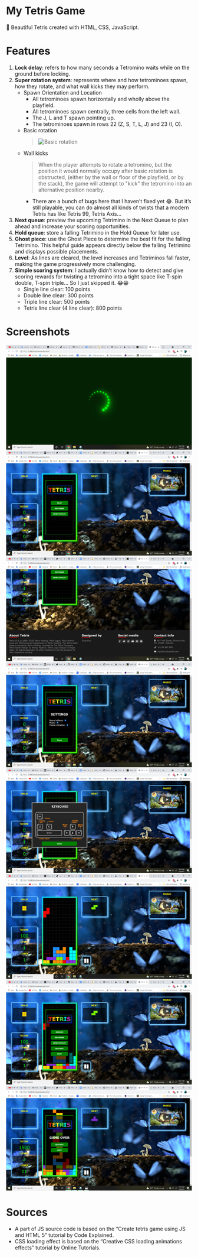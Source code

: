 # My Tetris Game
🤗 Beautiful Tetris created with HTML, CSS, JavaScript.

# Features
1. **Lock delay**: refers to how many seconds a Tetromino waits while on the ground before locking.
2. **Super rotation system**: represents where and how tetrominoes spawn, how they rotate, and what wall kicks they may perform.
    * Spawn Orientation and Location
      - All tetrominoes spawn horizontally and wholly above the playfield.
      - All tetrominoes spawn centrally, three cells from the left wall.
      - The J, L and T spawn pointing up.
      - The tetrominoes spawn in rows 22 (Z, S, T, L, J) and 23 (I, O).
    * Basic rotation
      > ![Basic rotation](https://static.wikia.nocookie.net/tetrisconcept/images/3/3d/SRS-pieces.png/revision/latest/scale-to-width-down/336?cb=20060626173148)
    * Wall kicks
      > When the player attempts to rotate a tetromino, but the position it would normally occupy after basic rotation is obstructed, 
      (either by the wall or floor of the playfield, or by the stack), the game will attempt to "kick" the tetromino into an alternative position nearby.
      - There are a bunch of bugs here that I haven’t fixed yet 😂. But it’s still playable, you can do almost all kinds of twists that a modern Tetris has like Tetris 99, Tetris Axis...
3. **Next queue**: preview the upcoming Tetrimino in the Next Queue to plan ahead and increase your scoring opportunities.
4. **Hold queue**: store a falling Tetrimino in the Hold Queue for later use.
5. **Ghost piece**: use the Ghost Piece to determine the best fit for the falling Tetrimino. This helpful guide appears directly below the falling Tetrimino and displays possible placements.
6. **Level**: As lines are cleared, the level increases and Tetriminos fall faster, making the game progressively more challenging.
7. **Simple scoring system**: I actually didn’t know how to detect and give scoring rewards for twisting a tetromino into a tight space like T-spin double, T-spin triple... So I just skipped it. 😂😁
    * Single line clear: 100 points
    * Double line clear: 300 points
    * Triple line clear: 500 points
    * Tetris line clear (4 line clear): 800 points

# Screenshots
![Screenshot (1)](/screenshots/Screenshot%20(1).png)
![Screenshot (2)](/screenshots/Screenshot%20(2).png)
![Screenshot (3)](/screenshots/Screenshot%20(3).png)
![Screenshot (4)](/screenshots/Screenshot%20(4).png)
![Screenshot (5)](/screenshots/Screenshot%20(5).png)
![Screenshot (6)](/screenshots/Screenshot%20(6).png)
![Screenshot (7)](/screenshots/Screenshot%20(7).png)
![Screenshot (8)](/screenshots/Screenshot%20(8).png)

# Sources
  * A part of JS source code is based on the “Create tetris game using JS and HTML 5” tutorial by Code Explained.
  * CSS loading effect is based on the “Creative CSS loading animations effects” tutorial by Online Tutorials.
